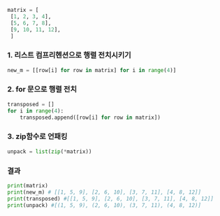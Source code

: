 ```python
matrix = [
 [1, 2, 3, 4],
 [5, 6, 7, 8],
 [9, 10, 11, 12],
 ]
```
### 1. 리스트 컴프리헨션으로 행렬 전치시키기
```python
new_m = [[row[i] for row in matrix] for i in range(4)]
```

### 2. for 문으로 행렬 전치
```python
transposed = []
for i in range(4):
    transposed.append([row[i] for row in matrix])
```

### 3. zip함수로 언패킹
```python
unpack = list(zip(*matrix))
```

### 결과
```python
print(matrix)
print(new_m) # [[1, 5, 9], [2, 6, 10], [3, 7, 11], [4, 8, 12]]
print(transposed) #[[1, 5, 9], [2, 6, 10], [3, 7, 11], [4, 8, 12]]
print(unpack) #[(1, 5, 9), (2, 6, 10), (3, 7, 11), (4, 8, 12)]
```
